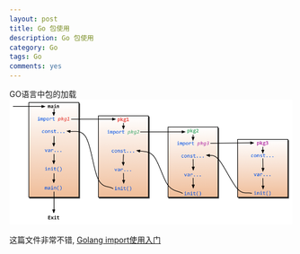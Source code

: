 ```yaml
---
layout: post
title: Go 包使用
description: Go 包使用
category: Go
tags: Go
comments: yes
---
```


GO语言中包的加载
![init](/assets/images/goinit.png)

这篇文件非常不错,
[Golang import使用入门][1]


  [1]: http://beego.me/index.php/2012/11/06/golang-import%E4%BD%BF%E7%94%A8%E5%85%A5%E9%97%A8/